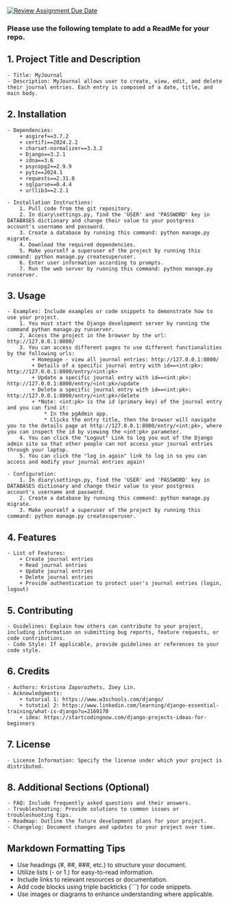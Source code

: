 [![Review Assignment Due Date](https://classroom.github.com/assets/deadline-readme-button-24ddc0f5d75046c5622901739e7c5dd533143b0c8e959d652212380cedb1ea36.svg)](https://classroom.github.com/a/545oUMxH)

### Please use the following template to add a ReadMe for your repo.

## 1. Project Title and Description
    - Title: MyJournal
    - Description: MyJournal allows user to create, view, edit, and delete their journal entries. Each entry is composed of a date, title, and main body.
## 2. Installation
    - Dependencies: 
        + asgiref==3.7.2
        + certifi==2024.2.2
        + charset-normalizer==3.3.2
        + Django==3.2.1
        + idna==3.6
        + psycopg2==2.9.9
        + pytz==2024.1
        + requests==2.31.0
        + sqlparse==0.4.4
        + urllib3==2.2.1
        
    - Installation Instructions: 
        1. Pull code from the git repository.
        2. In diary\settings.py, find the 'USER' and 'PASSWORD' key in DATABASES dictionary and change their value to your postgress account's username and password.
        3. Create a database by running this command: python manage.py migrate.
        4. Download the required dependencies.
        5. Make yourself a superuser of the project by running this command: python manage.py createsuperuser.
        6. Enter user information according to prompts.
        7. Run the web server by running this command: python manage.py runserver.
## 3. Usage
    - Examples: Include examples or code snippets to demonstrate how to use your project.
        1. You must start the Django development server by running the command python manage.py runserver.
        2. Access the project in the browser by the url: http://127.0.0.1:8000/
        3. You can access different pages to use different functionalities by the following urls:
            + Homepage - view all journal entries: http://127.0.0.1:8000/
            + Details of a specific journal entry with id==<int:pk>: http://127.0.0.1:8000/entry/<int:pk>
            + Update a specific journal entry with id==<int:pk>: http://127.0.0.1:8000/entry/<int:pk>/update
            + Delete a specific journal entry with id==<int:pk>: http://127.0.0.1:8000/entry/<int:pk>/delete
            + *Note: <int:pk> is the id (primary key) of the journal entry and you can find it: 
                * In the pgAdmin app. 
                * Clicks the entry title, then the browser will navigate you to the details page at http://127.0.0.1:8000/entry/<int:pk>, where you can inspect the id by viewing the <int:pk> parameter.
        4. You can click the "Logout" Link to log you out of the Django admin site so that other people can not access your journal entries through your laptop.
        5. You can click the "log in again" link to log in so you can access and modify your journal entries again!
      
    - Configuration: 
        1. In diary\settings.py, find the 'USER' and 'PASSWORD' key in DATABASES dictionary and change their value to your postgress account's username and password.
        2. Create a database by running this command: python manage.py migrate.
        3. Make yourself a superuser of the project by running this command: python manage.py createsuperuser.

## 4. Features
    - List of Features: 
        + Create journal entries
        + Read journal entries
        + Update journal entries
        + Delete journal entries
        + Provide authentication to protect user's journal entries (login, logout)
## 5. Contributing
    - Guidelines: Explain how others can contribute to your project, including information on submitting bug reports, feature requests, or code contributions.
    - Code Style: If applicable, provide guidelines or references to your code style.
## 6. Credits
    - Authors: Kristina Zaporozhets, Zoey Lin.
    - Acknowledgments: 
        + tutorial 1: https://www.w3schools.com/django/ 
        + tutotial 2: https://www.linkedin.com/learning/django-essential-training/what-is-django?u=2169170
        + idea: https://startcodingnow.com/django-projects-ideas-for-beginners 
## 7. License
    - License Information: Specify the license under which your project is distributed.
## 8. Additional Sections (Optional)
    - FAQ: Include frequently asked questions and their answers.
    - Troubleshooting: Provide solutions to common issues or troubleshooting tips.
    - Roadmap: Outline the future development plans for your project.
    - Changelog: Document changes and updates to your project over time.

## Markdown Formatting Tips
  - Use headings (#, ##, ###, etc.) to structure your document.
  - Utilize lists (- or 1.) for easy-to-read information.
  - Include links to relevant resources or documentation.
  - Add code blocks using triple backticks (```) for code snippets.
  - Use images or diagrams to enhance understanding where applicable.
